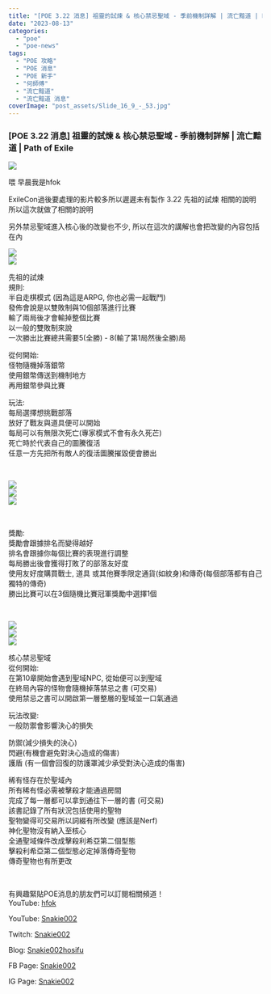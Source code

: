 ```yaml
---
title: "[POE 3.22 消息] 祖靈的試煉 & 核心禁忌聖域 - 季前機制詳解 | 流亡黯道 | Path of Exile"
date: "2023-08-13"
categories: 
  - "poe"
  - "poe-news"
tags: 
  - "POE 攻略"
  - "POE 消息"
  - "POE 新手"
  - "何師傅"
  - "流亡黯道"
  - "流亡黯道 消息"
coverImage: "post_assets/Slide_16_9_-_53.jpg"
---
```


### \[POE 3.22 消息\] 祖靈的試煉 & 核心禁忌聖域 - 季前機制詳解 | 流亡黯道 | Path of Exile

  
![](post_assets/Slide_16_9_-_53-1024x576.jpg)  

  
喂 早晨我是hfok  

  
ExileCon過後要處理的影片較多所以遲遲未有製作 3.22 先祖的試煉 相關的說明  
所以這次就做了相關的說明  

  
另外禁忌聖域進入核心後的改變也不少, 所以在這次的講解也會把改變的內容包括在內  

  
![](post_assets/先祖的試煉-從何開始-1024x576.jpg)  
![](post_assets/先祖的試煉-玩法-1024x576.jpg)  

  
先祖的試煉  
規則:  
半自走棋模式 (因為這是ARPG, 你也必需一起戰鬥)  
發佈會說是以雙敗制與10個部落進行比賽  
輸了兩局後才會輸掉整個比賽  
以一般的雙敗制來說  
一次勝出比賽總共需要5(全勝) - 8(輸了第1局然後全勝)局  

  
從何開始:  
怪物隨機掉落銀幣  
使用銀幣傳送到機制地方  
再用銀幣參與比賽  

  
玩法:  
每局選擇想挑戰部落  
放好了戰友與道具便可以開始  
每局可以有無限次死亡(專家模式不會有永久死芒)  
死亡時於代表自己的圖騰復活  
任意一方先把所有敵人的復活圖騰摧毀便會勝出  

  
   

  
![](post_assets/先祖的試煉-規則-1024x576.jpg)  
![](post_assets/先祖的試煉-規則2-1024x576.jpg)  
![](post_assets/先祖的試煉-規則3-1024x576.jpg)  

  
   

  
獎勵:  
獎勵會跟據排名而變得越好  
排名會跟據你每個比賽的表現進行調整  
每局勝出後會獲得打敗了的部落友好度  
使用友好度購買戰士, 道具 或其他賽季限定通貨(如紋身)和傳奇(每個部落都有自己獨特的傳奇)  
勝出比賽可以在3個隨機比賽冠軍獎勵中選擇1個  

  
   

  
![](post_assets/核心禁忌聖域-玩法改變1-1024x576.jpg)  
![](post_assets/核心禁忌聖域-玩法改變2-1024x576.jpg)  
![](post_assets/核心禁忌聖域-從何開始-1024x576.jpg)  

  
核心禁忌聖域  
從何開始:  
在第10章開始會遇到聖域NPC, 從始便可以到聖域  
在終局內容的怪物會隨機掉落禁忌之書 (可交易)  
使用禁忌之書可以開啟第一層整層的聖域並一口氣通過  

  
玩法改變:  
一般防禦會影響決心的損失  

  
防禦(減少損失的決心)  
閃避(有機會避免對決心造成的傷害)  
護盾 (有一個會回復的防護罩減少承受對決心造成的傷害)  

  
稀有怪存在於聖域內  
所有稀有怪必需被擊殺才能通過房間  
完成了每一層都可以拿到通往下一層的書 (可交易)  
該書記錄了所有狀況包括使用的聖物  
聖物變得可交易所以詞綴有所改變 (應該是Nerf)  
神化聖物沒有納入至核心  
全通聖域條件改成擊殺利希亞第二個型態  
擊殺利希亞第二個型態必定掉落傳奇聖物  
傳奇聖物也有所更改  

  
   

  
有興趣緊貼POE消息的朋友們可以訂閱相關頻道！  
YouTube: [hfok](https://www.youtube.com/channel/UC2m4uqcEr8pIxkO6odaDHjw/)  

  
YouTube: [Snakie002](https://www.youtube.com/c/Snakie002/)  

  
Twitch: [Snakie002](https://www.twitch.tv/snakie002/)  

  
Blog: [Snakie002hosifu](https://snakie002hosifu.blog/)  

  
FB Page: [Snakie002](https://www.facebook.com/Snakie002/)  

  
IG Page: [Snakie002](https://www.instagram.com/snakie002/)
